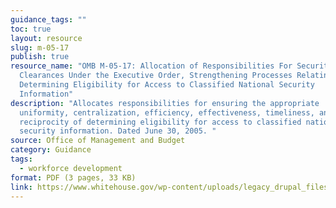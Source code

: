 ```yaml
---
guidance_tags: ""
toc: true
layout: resource
slug: m-05-17
publish: true
resource_name: "OMB M-05-17: Allocation of Responsibilities For Security
  Clearances Under the Executive Order, Strengthening Processes Relating to
  Determining Eligibility for Access to Classified National Security
  Information"
description: "Allocates responsibilities for ensuring the appropriate
  uniformity, centralization, efficiency, effectiveness, timeliness, and
  reciprocity of determining eligibility for access to classified national
  security information. Dated June 30, 2005. "
source: Office of Management and Budget
category: Guidance
tags:
  - workforce development
format: PDF (3 pages, 33 KB)
link: https://www.whitehouse.gov/wp-content/uploads/legacy_drupal_files/omb/memoranda/2005/m05-17.pdf
---
```

